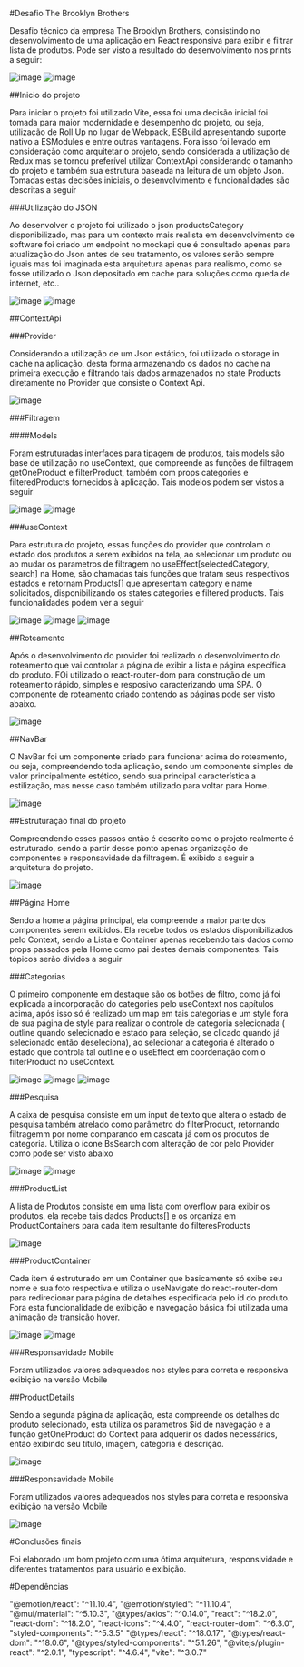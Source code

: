 #Desafio The Brooklyn Brothers

Desafio técnico da empresa The Brooklyn Brothers, consistindo no desenvolvimento de uma aplicação em React responsiva para exibir
e filtrar lista de produtos. Pode ser visto a resultado do desenvolvimento nos prints a seguir:

![image](https://user-images.githubusercontent.com/28552417/188363392-c5dcd9f4-e6a5-4498-913a-288a1516844f.png)
![image](https://user-images.githubusercontent.com/28552417/188363478-3030c0b2-5b61-411d-88ad-290ff67a2e3b.png)

##Inicio do projeto

Para iniciar o projeto foi utilizado Vite, essa foi uma decisão inicial foi tomada para maior modernidade e desempenho do projeto,
ou seja, utilização de Roll Up no lugar de Webpack, ESBuild apresentando suporte nativo a ESModules e entre outras vantagens.
Fora isso foi levado em consideração como arquitetar o projeto, sendo considerada a utilização de Redux mas se tornou preferível
utilizar ContextApi considerando o tamanho do projeto e também sua estrutura baseada na leitura de um objeto Json. Tomadas estas decisões
iniciais, o desenvolvimento e funcionalidades são descritas a seguir

###Utilização do JSON

Ao desenvolver o projeto foi utilizado o json productsCategory disponibilizado, mas para um contexto mais realista em desenvolvimento de software
foi criado um endpoint no mockapi que é consultado apenas para atualização do Json antes de seu tratamento, os valores serão sempre iguais mas foi 
imaginada esta arquitetura apenas para realismo, como se fosse utilizado o Json depositado em cache para soluções como queda de internet, etc..

![image](https://user-images.githubusercontent.com/28552417/188365396-9c6550d5-270b-40ef-a608-e61561ca668d.png)
![image](https://user-images.githubusercontent.com/28552417/188365658-692b4fe1-8700-48db-83d0-ca9775c713d4.png)


##ContextApi

###Provider

Considerando a utilização de um Json estático, foi utilizado o storage in cache na aplicação, desta forma armazenando os dados 
no cache na primeira execução e filtrando tais dados armazenados no state Products diretamente no Provider que consiste o Context Api.

![image](https://user-images.githubusercontent.com/28552417/188366229-0f652658-d625-4335-bf51-1f23dde3b25b.png)

###Filtragem

####Models

Foram estruturadas interfaces para tipagem de produtos, tais models são base de utilização no useContext, que compreende
as funções de filtragem getOneProduct e filterProduct, também com props categories e filteredProducts fornecidos à aplicação.
Tais modelos podem ser vistos a seguir

![image](https://user-images.githubusercontent.com/28552417/188370209-7bd9530b-64e5-46a8-aa4d-64be0bbf12c8.png)
![image](https://user-images.githubusercontent.com/28552417/188370247-5dee0dff-ff74-49ad-ac86-d46e1bec8329.png)

###useContext

Para estrutura do projeto, essas funções do provider que controlam o estado dos produtos a serem exibidos na tela, ao selecionar um
produto ou ao mudar os parametros de filtragem no useEffect[selectedCategory, search] na Home, são chamadas tais funções que tratam
seus respectivos estados e retornam Products[] que apresentam category e name solicitados, disponibilizando os states categories e 
filtered products. Tais funcionalidades podem ver a seguir

![image](https://user-images.githubusercontent.com/28552417/188371376-7a3ad6b4-379f-496b-9522-c4a343a1fa95.png)
![image](https://user-images.githubusercontent.com/28552417/188371432-988e51c3-0350-469c-9b80-06405a254c4b.png)
![image](https://user-images.githubusercontent.com/28552417/188371847-861dc393-a93f-466e-9f42-623cb225f80c.png)


##Roteamento

Após o desenvolvimento do provider foi realizado o desenvolvimento do roteamento que vai controlar a página de exibir a lista e página
específica do produto. FOi utilizado o react-router-dom para construção de um roteamento rápido, simples e resposivo caracterizando uma
SPA. O componente de roteamento criado contendo as páginas pode ser visto abaixo.

![image](https://user-images.githubusercontent.com/28552417/188366944-bc432f6d-ced9-494b-9b5d-88f0f3138549.png)

##NavBar

O NavBar foi um componente criado para funcionar acima do roteamento, ou seja, compreendendo toda aplicação, sendo um componente simples
de valor principalmente estético, sendo sua principal característica a estilização, mas nesse caso também utilizado para voltar para Home.

![image](https://user-images.githubusercontent.com/28552417/188367422-45a77a64-3b32-42af-87ee-2b468b4379fd.png)

##Estruturação final do projeto

Compreendendo esses passos então é descrito como o projeto realmente é estruturado, sendo a partir desse ponto apenas organização de componentes
e responsavidade da filtragem. É exibido a seguir a arquitetura do projeto.

![image](https://user-images.githubusercontent.com/28552417/188367977-040d017d-a22a-4885-8b86-ac9998d349c6.png)


##Página Home

Sendo a home a página principal, ela compreende a maior parte dos componentes serem exibidos. Ela recebe todos os estados disponibilizados
pelo Context, sendo a Lista e Container apenas recebendo tais dados como props passados pela Home como pai destes demais componentes.
Tais tópicos serão dividos a seguir

###Categorias

O primeiro componente em destaque são os botões de filtro, como já foi explicada a incorporação do categories pelo useContext nos
capítulos acima, após isso só é realizado um map em tais categorias e um style fora de sua página de style para realizar o controle
de categoria selecionada ( outline quando selecionado e estado para seleção, se clicado quando já selecionado então deseleciona), ao 
selecionar a categoria é alterado o estado que controla tal outline e o useEffect em coordenação com o filterProduct no useContext.

![image](https://user-images.githubusercontent.com/28552417/188372405-dba80020-7e2a-4b83-b634-b632b5e15f08.png)
![image](https://user-images.githubusercontent.com/28552417/188372455-ad29114a-2d65-4355-ac65-28a089a662d3.png)
![image](https://user-images.githubusercontent.com/28552417/188373241-a073fab9-bce8-41bb-af1a-0fcdca47643f.png)


###Pesquisa

A caixa de pesquisa consiste em um input de texto que altera o estado de pesquisa também atrelado como parâmetro do filterProduct, retornando
filtragemm por nome comparando em cascata já com os produtos de categoria. Utiliza o ícone BsSearch com alteração de cor pelo Provider como
pode ser visto abaixo

![image](https://user-images.githubusercontent.com/28552417/188373126-7eb83a5e-5316-4def-9d70-7a940492d540.png)
![image](https://user-images.githubusercontent.com/28552417/188373188-3b42356e-a405-4fc0-aa4c-279ea59e461c.png)

###ProductList

A lista de Produtos consiste em uma lista com overflow para exibir os produtos, ela recebe tais dados Products[] e os organiza em
ProductContainers para cada item resultante do filteresProducts

![image](https://user-images.githubusercontent.com/28552417/188374217-f43b5930-b933-4081-aef3-07c1b202b2c0.png)

###ProductContainer

Cada item é estruturado em um Container que basicamente só exibe seu nome e sua foto respectiva e utiliza o useNavigate do react-router-dom
para redirecionar para página de detalhes especificada pelo id do produto. Fora esta funcionalidade de exibição e navegação básica foi utilizada
uma animação de transição hover.

![image](https://user-images.githubusercontent.com/28552417/188379436-5fc147ea-8838-4501-baaf-191b491bbfb1.png)
![image](https://user-images.githubusercontent.com/28552417/188379703-0aea186e-c17d-47bc-8d53-c7781f796727.png)

###Responsavidade Mobile

Foram utilizados valores adequeados nos styles para correta e responsiva exibição na versão Mobile

##ProductDetails

Sendo a segunda página da aplicação, esta compreende os detalhes do produto selecionado, esta utiliza os parametros $id de navegação e a função 
getOneProduct do Context para adquerir os dados necessários, então exibindo seu título, imagem, categoria e descrição.

![image](https://user-images.githubusercontent.com/28552417/188382352-b35f2c4e-c23c-4f87-aa0a-e75655d75d4b.png)

###Responsavidade Mobile

Foram utilizados valores adequeados nos styles para correta e responsiva exibição na versão Mobile

![image](https://user-images.githubusercontent.com/28552417/188382595-cab5d705-7934-4930-b050-9bedc46bf4e9.png)


#Conclusões finais

Foi elaborado um bom projeto com uma ótima arquitetura, responsividade e diferentes tratamentos para usuário e exibição.

#Dependências

"@emotion/react": "^11.10.4",
"@emotion/styled": "^11.10.4",
"@mui/material": "^5.10.3",
"@types/axios": "^0.14.0",
"react": "^18.2.0",
"react-dom": "^18.2.0",
"react-icons": "^4.4.0",
"react-router-dom": "^6.3.0",
"styled-components": "^5.3.5"
"@types/react": "^18.0.17",
"@types/react-dom": "^18.0.6",
"@types/styled-components": "^5.1.26",
"@vitejs/plugin-react": "^2.0.1",
"typescript": "^4.6.4",
"vite": "^3.0.7"
